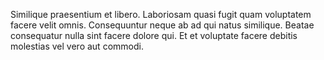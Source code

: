 Similique praesentium et libero. Laboriosam quasi fugit quam voluptatem facere velit omnis. Consequuntur neque ab ad qui natus similique. Beatae consequatur nulla sint facere dolore qui. Et et voluptate facere debitis molestias vel vero aut commodi.